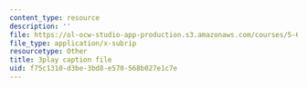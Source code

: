 ```yaml
---
content_type: resource
description: ''
file: https://ol-ocw-studio-app-production.s3.amazonaws.com/courses/5-60-thermodynamics-kinetics-spring-2008/f75c1310d3be3bd8e570568b027e1c7e_xgUCzL3TD1g.srt
file_type: application/x-subrip
resourcetype: Other
title: 3play caption file
uid: f75c1310-d3be-3bd8-e570-568b027e1c7e
---
```

